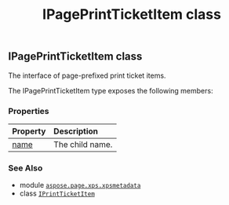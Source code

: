 ﻿---
title: IPagePrintTicketItem class
second_title: Aspose.Page for Python via .NET API References
description: 
type: docs
weight: 360
url: /python-net/aspose.page.xps.xpsmetadata/ipageprintticketitem/
is_root: false
---

## IPagePrintTicketItem class

The interface of page-prefixed print ticket items.



The IPagePrintTicketItem type exposes the following members:

### Properties
| Property | Description |
| :- | :- |
| [name](/page/python-net/aspose.page.xps.xpsmetadata/ipageprintticketitem/name) | The child name. |



### See Also
* module [`aspose.page.xps.xpsmetadata`](..)
* class [`IPrintTicketItem`](/page/python-net/aspose.page.xps.xpsmetadata/iprintticketitem)

